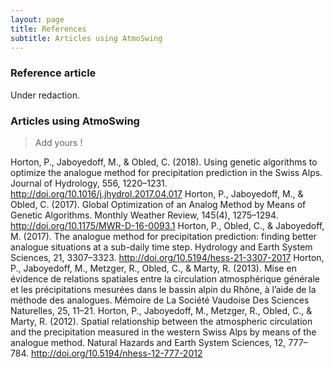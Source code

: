 ```yaml
---
layout: page
title: References
subtitle: Articles using AtmoSwing
---
```


### Reference article

Under redaction.


### Articles using AtmoSwing

> Add yours !

Horton, P., Jaboyedoff, M., & Obled, C. (2018). Using genetic algorithms to optimize the analogue method for precipitation prediction in the Swiss Alps. Journal of Hydrology, 556, 1220–1231. http://doi.org/10.1016/j.jhydrol.2017.04.017
Horton, P., Jaboyedoff, M., & Obled, C. (2017). Global Optimization of an Analog Method by Means of Genetic Algorithms. Monthly Weather Review, 145(4), 1275–1294. http://doi.org/10.1175/MWR-D-16-0093.1
Horton, P., Obled, C., & Jaboyedoff, M. (2017). The analogue method for precipitation prediction: finding better analogue situations at a sub-daily time step. Hydrology and Earth System Sciences, 21, 3307–3323. http://doi.org/10.5194/hess-21-3307-2017
Horton, P., Jaboyedoff, M., Metzger, R., Obled, C., & Marty, R. (2013). Mise en évidence de relations spatiales entre la circulation atmosphérique générale et les précipitations mesurées dans le bassin alpin du Rhône, à l’aide de la méthode des analogues. Mémoire de La Société Vaudoise Des Sciences Naturelles, 25, 11–21.
Horton, P., Jaboyedoff, M., Metzger, R., Obled, C., & Marty, R. (2012). Spatial relationship between the atmospheric circulation and the precipitation measured in the western Swiss Alps by means of the analogue method. Natural Hazards and Earth System Sciences, 12, 777–784. http://doi.org/10.5194/nhess-12-777-2012
